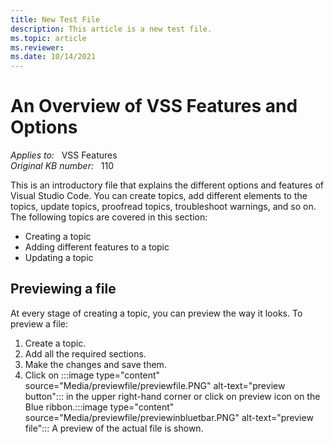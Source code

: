 ```yaml
---
title: New Test File
description: This article is a new test file.
ms.topic: article
ms.reviewer: 
ms.date: 10/14/2021
---
```

# An Overview of VSS Features and Options

_Applies to:_ &nbsp; VSS Features  
_Original KB number:_ &nbsp; 110

This is an introductory file that explains the different options and features of Visual Studio Code. You can create topics, add different elements to the topics, update topics, proofread topics, troubleshoot warnings, and so on.
The following topics are covered in this section:
- Creating a topic
- Adding different features to a topic
- Updating a topic

## Previewing a file

At every stage of creating a topic, you can preview the way it looks. To preview a file:

1. Create a topic.
1. Add all the required sections.
1. Make the changes and save them.
1. Click on :::image type="content" source="Media/previewfile/previewfile.PNG" alt-text="preview button"::: in the upper right-hand corner or click on preview icon on the Blue ribbon.:::image type="content" source="Media/previewfile/previewinbluetbar.PNG" alt-text="preview file":::
 A preview of the actual file is shown. 
